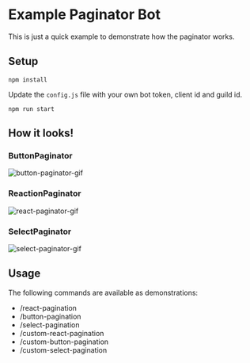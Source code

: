 # Example Paginator Bot

This is just a quick example to demonstrate how the paginator works.

## Setup

```
npm install
```
Update the `config.js` file with your own bot token, client id and guild id.
```
npm run start
```

## How it looks!

### ButtonPaginator

![button-paginator-gif](https://imgur.com/Esqo43Z.gif)

### ReactionPaginator

![react-paginator-gif](https://imgur.com/A9Wj2fX.gif)

### SelectPaginator

![select-paginator-gif](https://imgur.com/lgNuRWC.gif)

## Usage

The following commands are available as demonstrations:

- /react-pagination
- /button-pagination
- /select-pagination
- /custom-react-pagination
- /custom-button-pagination
- /custom-select-pagination